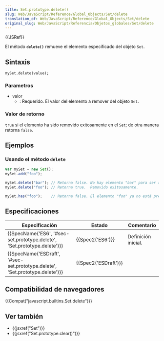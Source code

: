 ```yaml
---
title: Set.prototype.delete()
slug: Web/JavaScript/Reference/Global_Objects/Set/delete
translation_of: Web/JavaScript/Reference/Global_Objects/Set/delete
original_slug: Web/JavaScript/Referencia/Objetos_globales/Set/delete
---
```


{{JSRef}}

El método **`delete()`** remueve el elemento especificado del objeto `Set`.

## Sintaxis

```
mySet.delete(value);
```

### Parametros

- valor
  - : Requerido. El valor del elemento a remover del objeto `Set`.

### Valor de retorno

`true` si el elemento ha sido removido exitosamente en el `Set`; de otra manera retorna `false`.

## Ejemplos

### Usando el método `delete`

```js
var mySet = new Set();
mySet.add("foo");

mySet.delete("bar"); // Retorna false. No hay elemento "bar" para ser removido.
mySet.delete("foo"); // Retorna true.  Removido exitosamente.

mySet.has("foo");    // Retorna false. El elemento "foo" ya no está presente.
```

## Especificaciones

| Especificación                                                                                       | Estado                       | Comentario          |
| ---------------------------------------------------------------------------------------------------- | ---------------------------- | ------------------- |
| {{SpecName('ES6', '#sec-set.prototype.delete', 'Set.prototype.delete')}}     | {{Spec2('ES6')}}         | Definición inicial. |
| {{SpecName('ESDraft', '#sec-set.prototype.delete', 'Set.prototype.delete')}} | {{Spec2('ESDraft')}} |                     |

## Compatibilidad de navegadores

{{Compat("javascript.builtins.Set.delete")}}

## Ver también

- {{jsxref("Set")}}
- {{jsxref("Set.prototype.clear()")}}
